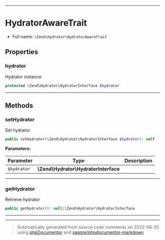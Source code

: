 ***

# HydratorAwareTrait

* Full name: `\Zend\Hydrator\HydratorAwareTrait`

## Properties

### hydrator

Hydrator instance

```php
protected \Zend\Hydrator\HydratorInterface $hydrator
```

***

## Methods

### setHydrator

Set hydrator

```php
public setHydrator(\Zend\Hydrator\HydratorInterface $hydrator): self
```

**Parameters:**

| Parameter | Type | Description |
|-----------|------|-------------|
| `$hydrator` | **\Zend\Hydrator\HydratorInterface** |  |

***

### getHydrator

Retrieve hydrator

```php
public getHydrator(): null|\Zend\Hydrator\HydratorInterface
```

***

***
> Automatically generated from source code comments on 2022-06-25 using [phpDocumentor](http://www.phpdoc.org/) and [saggre/phpdocumentor-markdown](https://github.com/Saggre/phpDocumentor-markdown)

